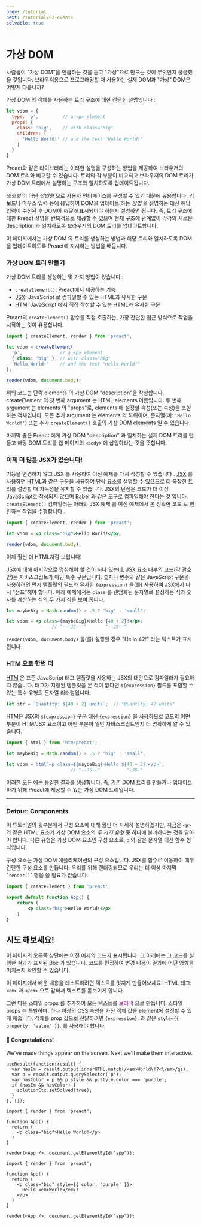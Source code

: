 ```yaml
---
prev: /tutorial
next: /tutorial/02-events
solvable: true
---
```


# 가상 DOM

사람들이 "가상 DOM"을 언급하는 것을 듣고 "가상"으로 만드는 것이 무엇인지 궁금했을 것입니다. 브라우저용으로 프로그래밍할 때 사용하는 실제 DOM과 "가상" DOM은 어떻게 다릅니까?

가상 DOM 의 객체를 사용하는 트리 구조에 대한 간단한 설명입니다 :

```js
let vdom = {
  type: 'p',         // a <p> element
  props: {
    class: 'big',    // with class="big"
    children: [
      'Hello World!' // and the text "Hello World!"
    ]
  }
}
```

Preact와 같은 라이브러리는 이러한 설명을 구성하는 방법을 제공하여 브라우저의 DOM 트리와 비교할 수 있습니다. 트리의 각 부분이 비교되고 브라우저의 DOM 트리가 가상 DOM 트리에서 설명하는 구조와 일치하도록 업데이트됩니다.

_명령형_ 이 아닌 _선언형_ 으로 사용자 인터페이스를 구성할 수 있기 때문에 유용합니다. 키보드나 마우스 입력 등에 응답하여 DOM을 업데이트 하는 _방법_ 을 설명하는 대신 해당 입력이 수신된 후 DOM이 _어떻게_ 표시되어야 하는지 설명하면 됩니다. 즉, 트리 구조에 대한 Preact 설명을 반복적으로 제공할 수 있으며 현재 구조에 관계없이 각각의 새로운 description 과 일치하도록 브라우저의 DOM 트리를 업데이트합니다.

이 페이지에서는 가상 DOM 의 트리를 생성하는 방법과 해당 트리와 일치하도록 DOM을 업데이트하도록 Preact에 지시하는 방법을 배웁니다.

### 가상 DOM 트리 만들기

가상 DOM 트리를 생성하는 몇 가지 방법이 있습니다.:

- `createElement()`: Preact에서 제공하는 기능
- [JSX]: JavaScript 로 컴파일할 수 있는 HTML과 유사한 구문
- [HTM]: JavaScript 에서 직접 작성할 수 있는 HTML과 유사한 구문

Preact의 `createElement()` 함수를 직접 호출하는, 가장 간단한 접근 방식으로 작업을 시작하는 것이 유용합니다.



```jsx
import { createElement, render } from 'preact';

let vdom = createElement(
  'p',              // a <p> element
  { class: 'big' }, // with class="big"
  'Hello World!'    // and the text "Hello World!"
);

render(vdom, document.body);
```

위의 코드는 단락 elements 의 가상 DOM "description"을 작성합니다. createElement 의 첫 번째 argument 는 HTML elements 이름입니다. 두 번째 argument 는 elements 의 "props"로, elements 에 설정할 속성(또는 속성)을 포함하는 객체입니다. 모든 추가 argument 는 elements 의 하위이며, 문자열(예: `'Hello World!'`) 또는 추가 `createElement()` 호출의 가상 DOM elements 일 수 있습니다.

마지막 줄은 Preact 에게 가상 DOM "description" 과 일치하는 실제 DOM 트리를 만들고 해당 DOM 트리를 웹 페이지의 `<body>` 에 삽입하라는 것을 뜻합니다.

### 이제 더 많은 JSX가 있습니다!

기능을 변경하지 않고 JSX 를 사용하여 이전 예제를 다시 작성할 수 있습니다 . [JSX] 를 사용하면 HTML과 같은 구문을 사용하여 단락 요소를 설명할 수 있으므로 더 복잡한 트리를 설명할 때 가독성을 유지할 수 있습니다. JSX의 단점은 코드가 더 이상 JavaScript로 작성되지 않으며 [Babel] 과 같은 도구로 컴파일해야 한다는 것 입니다. `createElement()` 컴파일러는 아래의 JSX 예제 를 이전 예제에서 본 정확한 코드 로 변환하는 작업을 수행합니다 .




```jsx
import { createElement, render } from 'preact';

let vdom = <p class="big">Hello World!</p>;

render(vdom, document.body);
```

이제 훨씬 더 HTML처럼 보입니다!

JSX에 대해 마지막으로 명심해야 할 것이 하나 있는데, JSX 요소 내부의 코드(각 괄호 안)는 자바스크립트가 아닌 특수 구문입니다. 숫자나 변수와 같은 JavaScript 구문을 사용하려면 먼저 템플릿의 필드와 유사한 `{expression}` 을(를) 사용하여 JSX에서 다시 "점프"해야 합니다. 아래 예제에서는 `class` 를 랜덤화된 문자열로 설정하는 식과 숫자를 계산하는 식의 두 가지 식을 보여 줍니다.

```jsx
let maybeBig = Math.random() > .5 ? 'big' : 'small';

let vdom = <p class={maybeBig}>Hello {40 + 2}!</p>;
                 // ^---JS---^       ^--JS--^
```

`render(vdom, document.body)` 을(를) 실행할 경우 "Hello 42!" 라는 텍스트가 표시됩니다.

### HTM 으로 한번 더

[HTM] 은 표준 JavaScript 태그 템플릿을 사용하는 JSX의 대안으로 컴파일러가 필요하지 않습니다. 태그가 지정된 템플릿을 본 적이 없다면 `${expression}` 필드를 포함할 수 있는 특수 유형의 문자열 리터럴입니다.

```js
let str = `Quantity: ${40 + 2} units`;  // "Quantity: 42 units"
```

HTM은 JSX의 `${expression}` 구문 대신 `{expression}` 을 사용하므로 코드의 어떤 부분이 HTM/JSX 요소이고 어떤 부분이 일반 자바스크립트인지 더 명확하게 알 수 있습니다.

```js
import { html } from 'htm/preact';

let maybeBig = Math.random() > .5 ? 'big' : 'small';

let vdom = html`<p class=${maybeBig}>Hello ${40 + 2}!</p>`;
                        // ^--JS--^          ^-JS-^
```

이러한 모든 예는 동일한 결과를 생성합니다. 즉, 기존 DOM 트리를 만들거나 업데이트하기 위해 Preact에 제공할 수 있는 가상 DOM 트리입니다.

---

### Detour: Components

이 튜토리얼의 뒷부분에서 구성 요소에 대해 훨씬 더 자세히 설명하겠지만, 지금은 `<p>` 와 같은 HTML 요소가 가상 DOM 요소의 _두 가지 유형_ 중 하나에 불과하다는 것을 알아야 합니다. 다른 유형은 가상 DOM 요소인 구성 요소로, `p` 와 같은 문자열 대신 함수 형식입니다.

구성 요소는 가상 DOM 애플리케이션의 구성 요소입니다.
JSX를 함수로 이동하여 매우 간단한 구성 요소를 만듭니다.
우리를 위해 렌더링되므로 우리는 더 이상 마지막 "`render()`" 행을 쓸 필요가 없습니다.

```jsx
import { createElement } from 'preact';

export default function App() {
	return (
		<p class="big">Hello World!</p>
	)
}
```

## 시도 해보세요!

이 페이지의 오른쪽 상단에는 이전 예제의 코드가 표시됩니다. 그 아래에는 그 코드를 실행한 결과가 표시된 Box 가 있습니다. 코드를 편집하여 변경 내용이 결과에 어떤 영향을 미치는지 확인할 수 있습니다.

이 페이지에서 배운 내용을 테스트하려면 텍스트를 멋지게 만들어보세요! HTML 태그: `<em>` 과 `</em>` 으로 감싸서 텍스트를 돋보이게 합니다.

그런 다음 스타일 props 를 추가하여 모든 텍스트를 <span style="color:purple">보라색</span> 으로 만듭니다. 스타일 props 는 특별하며, 하나 이상의 CSS 속성을 가진 객체 값을 element에 설정할 수 있게 해줍니다. 객체를 prop 값으로 전달하려면 `{expression}`, 과 같은 `style={{ property: 'value' }}`. 를 사용해야 합니다.

<solution>
  <h4>🎉 Congratulations!</h4>
  <p>We've made things appear on the screen. Next we'll make them interactive.</p>
</solution>


```js:setup
useResult(function(result) {
  var hasEm = result.output.innerHTML.match(/<em>World\!?<\/em>/gi);
  var p = result.output.querySelector('p');
  var hasColor = p && p.style && p.style.color === 'purple';
  if (hasEm && hasColor) {
    solutionCtx.setSolved(true);
  }
}, []);
```


```jsx:repl-initial
import { render } from 'preact';

function App() {
  return (
    <p class="big">Hello World!</p>
  )
}

render(<App />, document.getElementById("app"));
```

```jsx:repl-final
import { render } from 'preact';

function App() {
  return (
    <p class="big" style={{ color: 'purple' }}>
      Hello <em>World</em>!
    </p>
  )
}

render(<App />, document.getElementById("app"));
```

[JSX]: https://en.wikipedia.org/wiki/JSX_(JavaScript)
[HTM]: https://github.com/developit/htm
[Babel]: https://babeljs.io
